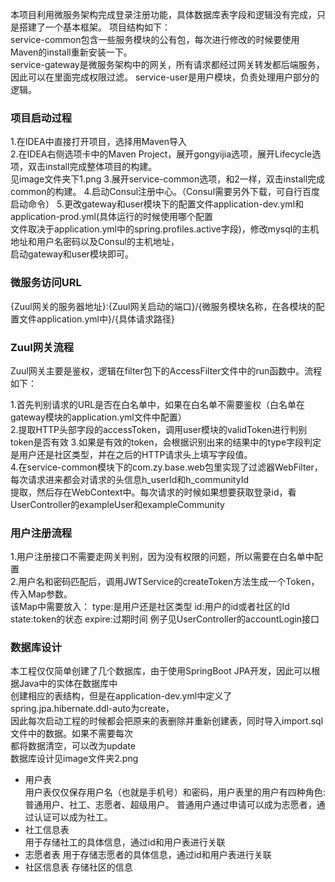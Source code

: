 本项目利用微服务架构完成登录注册功能，具体数据库表字段和逻辑没有完成，只是搭建了一个基本框架。
项目结构如下：  
service-common包含一些服务模块的公有包，每次进行修改的时候要使用Maven的install重新安装一下。  
service-gateway是微服务架构中的网关，所有请求都经过网关转发都后端服务，因此可以在里面完成权限过滤。
service-user是用户模块，负责处理用户部分的逻辑。

### 项目启动过程  
1.在IDEA中直接打开项目，选择用Maven导入  
2.在IDEA右侧选项卡中的Maven Project，展开gongyijia选项，展开Lifecycle选项，双击install完成整体项目的构建。  
见image文件夹下1.png
3.展开service-common选项，和2一样，双击install完成common的构建。
4.启动Consul注册中心。（Consul需要另外下载，可自行百度启动命令）
5.更改gateway和user模块下的配置文件application-dev.yml和application-prod.yml(具体运行的时候使用哪个配置  
文件取决于application.yml中的spring.profiles.active字段)，修改mysql的主机地址和用户名密码以及Consul的主机地址，  
启动gateway和user模块即可。  
    

### 微服务访问URL  
   {Zuul网关的服务器地址}:{Zuul网关启动的端口}/{微服务模块名称，在各模块的配置文件application.yml中}/{具体请求路径}


### Zuul网关流程
Zuul网关主要是鉴权，逻辑在filter包下的AccessFilter文件中的run函数中。流程如下：

1.首先判别请求的URL是否在白名单中，如果在白名单不需要鉴权（白名单在gateway模块的application.yml文件中配置）  
2.提取HTTP头部字段的accessToken，调用user模块的validToken进行判别token是否有效
3.如果是有效的token，会根据识别出来的结果中的type字段判定是用户还是社区类型，并在之后的HTTP请求头上填写字段值。  
4.在service-common模块下的com.zy.base.web包里实现了过滤器WebFilter，每次请求进来都会对请求的头信息h_userId和h_communityId  
提取，然后存在WebContext中。每次请求的时候如果想要获取登录id，看UserController的exampleUser和exampleCommunity  

### 用户注册流程
1.用户注册接口不需要走网关判别，因为没有权限的问题，所以需要在白名单中配置  
2.用户名和密码匹配后，调用JWTService的createToken方法生成一个Token，传入Map参数。  
该Map中需要放入：
type:是用户还是社区类型
id:用户的id或者社区的Id
state:token的状态
expire:过期时间
例子见UserController的accountLogin接口

### 数据库设计
本工程仅仅简单创建了几个数据库，由于使用SpringBoot JPA开发，因此可以根据Java中的实体在数据库中  
创建相应的表结构，但是在application-dev.yml中定义了spring.jpa.hibernate.ddl-auto为create，  
因此每次启动工程的时候都会把原来的表删除并重新创建表，同时导入import.sql文件中的数据。如果不需要每次  
都将数据清空，可以改为update  
数据库设计见image文件夹2.png

 
* 用户表  
 用户表仅仅保存用户名（也就是手机号）和密码，用户表里的用户有四种角色:普通用户、社工、志愿者、超级用户。
 普通用户通过申请可以成为志愿者，通过认证可以成为社工。
* 社工信息表  
 用于存储社工的具体信息，通过id和用户表进行关联
* 志愿者表
 用于存储志愿者的具体信息，通过id和用户表进行关联
* 社区信息表
 存储社区的信息
